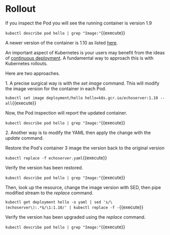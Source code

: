 # Rollout #

If you inspect the Pod you will see the running container is version 1.9

`kubectl describe pod hello | grep "Image:"`{{execute}}

A newer version of the container is 1.10 as listed [here](https://console.cloud.google.com/gcr/images/google-containers/GLOBAL/echoserver?gcrImageListsize=30).

An important aspect of Kubernetes is your users may benefit from the ideas of [continuous deployment](https://martinfowler.com/bliki/ContinuousDelivery.html). A fundamental way to approach this is with Kubernetes rollouts.

Here are two approaches.

1\. A precise surgical way is with the _set image_ command. This will modify the image version for the container in each Pod.

`kubectl set image deployment/hello hello=k8s.gcr.io/echoserver:1.10 --all`{{execute}}

Now, the Pod inspection will report the updated container.

`kubectl describe pod hello | grep "Image:"`{{execute}}

2\. Another way is to modify the YAML then apply the change with the _update_ command.  

Restore the Pod's container 3
image the version back to the original version

`kubectl replace -f echoserver.yaml`{{execute}}

Verify the version has been restored.

`kubectl describe pod hello | grep "Image:"`{{execute}}

Then, look up the resource, change the image version with SED, then pipe modified stream to the _replace_ command.

`kubectl get deployment hello -o yaml | sed 's/\(echoserver\):.*$/\1:1.10/' | kubectl replace -f -`{{execute}}

Verify the version has been upgraded using the _replace_ command.

`kubectl describe pod hello | grep "Image:"`{{execute}}
